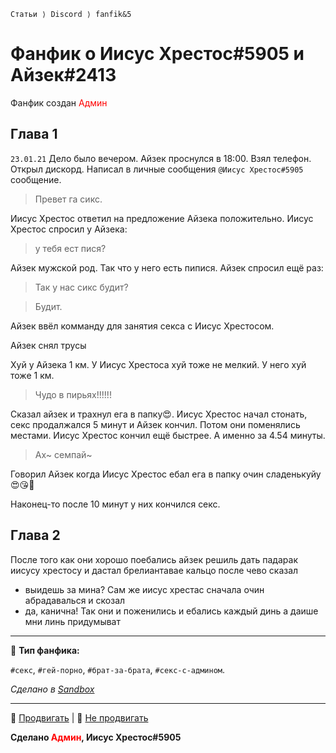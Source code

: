 `Статьи ⟩ Discord ⟩ fanfik&5`

# Фанфик о Иисус Хрестос#5905 и Айзек#2413

Фанфик создан <font color="red">Админ</font>
## Глава 1

`23.01.21` Дело было вечером. Айзек
проснулся в 18:00. Взял телефон. Открыл дискорд. Написал в личные сообщения `@Иисус Хрестос#5905` сообщение.

> Превет га сикс.

Иисус Хрестос ответил на предложение Айзека положительно. Иисус Хрестос спросил у Айзека:

> у тебя ест пися?

Айзек мужской род. Так что у него есть пипися. Айзек спросил ещё раз:

> Так у нас сикс будит?

> Будит.

Айзек ввёл комманду для занятия секса с Иисус Хрестосом. 

Айзек снял трусы

Хуй у Айзека 1 км. У Иисус Хрестоса хуй тоже не мелкий. У него хуй тоже 1 км.

> Чудо в пирьях!!!!!!

Сказал айзек и трахнул ега в папку😍. Иисус Хрестос начал стонать, секс продалжался 5 минут и Айзек кончил. Потом они поменялись местами. Иисус Хрестос кончил ещё быстрее. А именно за 4.54 минуты.

> Ах~ семпай~

Говорил Айзек когда Иисус Хрестос ебал ега в папку очин сладенькуйу😍😘🥰

Наконец-то после 10 минут у них кончился секс.

## Глава 2

После того  как они хорошо поебались  айзек решиль дать падарак иисусу хрестосу и дастал брелиантавае кальцо после чево сказал
- выидешь за мина?
Сам же иисус хрестас сначала очин абрадавалься и скозал
- да, канична!
Так они и поженились  и ебались каждый динь а даише мни линь придумыват

***

💬 **Тип фанфика:**

`#секс`, `#гей-порно`, `#брат-за-брата`, `#секс-с-админом`.

*Сделано в [Sandbox](https://pl0xo.github.io/sandbox-html/)*

***

🔺 [Продвигать](#) | 🔻 [Не продвигать](#)

**Сделано <font color="red">Админ</font>, Иисус Хрестос#5905**
